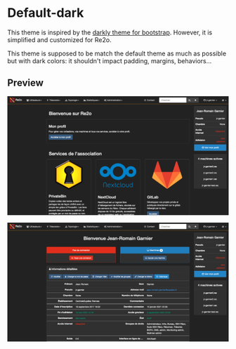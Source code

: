 # Default-dark

This theme is inspired by the [darkly theme for bootstrap](https://bootswatch.com/darkly). However, it is simplified and customized for Re2o.

This theme is supposed to be match the default theme as much as possible but with dark colors: it shouldn't impact padding, margins, behaviors...

## Preview

![Homepage preview](img/default-dark-home.png)

![User page preview](img/default-dark-user.png)
